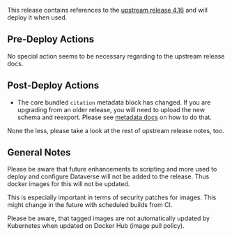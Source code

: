 This release contains references to the [upstream release 4.16](https://github.com/IQSS/dataverse/releases/tag/v4.16) and will deploy it when used.

## Pre-Deploy Actions
No special action seems to be necessary regarding to the upstream release docs.

## Post-Deploy Actions
- The core bundled `citation` metadata block has changed. If you are upgrading
  from an older release, you will need to upload the new schema and reexport.
  Please see [metadata docs](docs/metadata.md) on how to do that.

None the less, please take a look at the rest of upstream release notes, too.

## General Notes
Please be aware that future enhancements to scripting and more used to deploy and configure Dataverse will not be added to the release. Thus docker images for this will not be updated.

This is especially important in terms of security patches for images. This might change in the future with scheduled builds from CI.

Please be aware, that tagged images are not automatically updated by Kubernetes when updated on Docker Hub (image pull policy).
